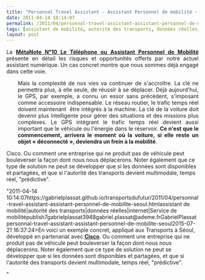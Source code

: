 ```yaml
---
title: "Personnal Travel Assistant - Assistant Personnel de mobilité - Séoul"
date: 2011-04-14 10:14:07
permalink: /2011/04/personnal-travel-assistant-assistant-personnel-de-mobilite-seoul.html
tags: [assistant de mobilité, autorité des transports, données réelles, internet, Service de mobilité]
layout: post
---
```


<p style="text-align: justify;">La <strong><a href="https://gabrielplassat.github.io/transportsdufutur/2010/11/metanote-tdf-10-nous-etions-nous-sommes-et-nous-serons-des-cyborgs-lassistant-personnel-de-mobilite.html" target="_blank">MétaNote N°10 Le Téléphone ou Assistant Personnel de Mobilité</a> </strong>présente en détail les risques et opportunités offerts par notre actuel assistant numérique. Un cas concret montre que nous sommes déjà engagé dans cette voie.</p> <p style="text-align: justify; padding-left: 30px;"> Mais la complexité de nos vies va continuer de s'accroître. La clé ne permettra plus, à elle seule, de réussir à se déplacer. Déjà aujourd'hui, le GPS, par exemple, a connu un essor sans précédent, s'imposant comme accessoire indispensable. Le réseau routier, le trafic temps réel doivent maintenant  être intégrés à la machine. La clé de la voiture doit devenir plus intelligente pour gérer des situations et des missions plus complexes. Le GPS intégrant le trafic temps réel devient aussi important que le véhicule ou l'énergie dans le réservoir. <strong>Ce n'est que le commencement, arrivera le moment où la voiture, si elle reste un objet « déconnecté », deviendra un frein à la mobilité</strong>.</p> <p style="text-align: justify padding-left: 30px>Les informations à connaître, les tendances à prévoir, les décisions à prendre pour pouvoir se déplacer, en respectant des objectifs (temps, coût, puis émissions) eux aussi de plus en plus complexes, vont croître à la limite de nos capacités. Cette complexité sera, une nouvelle fois, gérée par des machines. Nous l'accepterons comme nous avons accepté les machines précédentes, car les bénéfices engendrés seront supérieurs aux risques estimés. Nous aurons raison à condition de ne pas sous-estimer les risques. Ces derniers doivent être dès à présent être étudiés, compris et minimisés."</p> <p style="text-align: justify>En voici un exemple concret, appliqué aux Transports à Séoul, développé en partenariat avec <strong><a href="https://gabrielplassat.github.io/transportsdufutur/wp-content/uploads/sites/6/2011/04/PTA_Fact_Sheet_051109_FINAL3.pdf"" target="_blank">Cisco</a></strong>. Ou comment une entreprise qui ne produit pas de véhicule peut bouleverser la façon dont nous nous déplacerons. Noter également que ce type de solution ne peut se développer que si les données sont disponibles et partagées, et que si l'autorité des transports devient multimodale, temps réel, "prédictive".</p> <p style="text-align: justify> <br /><iframe frameborder="0"" height="390" src="http://www.youtube.com/embed/0grbQgGYuhA" title="YouTube video player" width="640"></iframe></p>"2011-04-14 10:14:07https://gabrielplassat.github.io/transportsdufutur/2011/04/personnal-travel-assistant-assistant-personnel-de-mobilite-seoul.htmlassistant de mobilité|autorité des transports|données réelles|internet|Service de mobilitépublish7gabrielplassat3948gabriel.plassat@ademe.frGabrielPlassatpersonnal-travel-assistant-assistant-personnel-de-mobilite-seoul2015-07-21 16:37:24>En voici un exemple concret, appliqué aux Transports à Séoul, développé en partenariat avec <strong><a href="https://gabrielplassat.github.io/transportsdufutur/wp-content/uploads/sites/6/2011/04/PTA_Fact_Sheet_051109_FINAL3.pdf" target="_blank">Cisco</a></strong>. Ou comment une entreprise qui ne produit pas de véhicule peut bouleverser la façon dont nous nous déplacerons. Noter également que ce type de solution ne peut se développer que si les données sont disponibles et partagées, et que si l'autorité des transports devient multimodale, temps réel, "prédictive".</p> <p style="text-align: justify> <br /><iframe frameborder="0"" height="390" src="http://www.youtube.com/embed/0grbQgGYuhA" title="YouTube video player" width="640"></iframe></p>"
